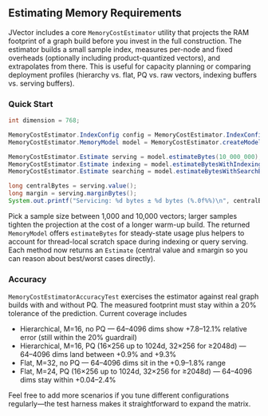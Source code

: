 ## Estimating Memory Requirements

JVector includes a core `MemoryCostEstimator` utility that projects the RAM footprint of a graph build before you invest in the full construction. The estimator builds a small sample index, measures per-node and fixed overheads (optionally including product-quantized vectors), and extrapolates from there. This is useful for capacity planning or comparing deployment profiles (hierarchy vs. flat, PQ vs. raw vectors, indexing buffers vs. serving buffers).

### Quick Start

```java
int dimension = 768;

MemoryCostEstimator.IndexConfig config = MemoryCostEstimator.IndexConfig.defaultConfig(dimension);
MemoryCostEstimator.MemoryModel model = MemoryCostEstimator.createModel(config, 2_000);

MemoryCostEstimator.Estimate serving = model.estimateBytes(10_000_000);                 // 10M vectors, steady state
MemoryCostEstimator.Estimate indexing = model.estimateBytesWithIndexingBuffers(10_000_000, 16); // 16 build threads
MemoryCostEstimator.Estimate searching = model.estimateBytesWithSearchBuffers(10_000_000, 64);  // 64 query threads

long centralBytes = serving.value();
long margin = serving.marginBytes();
System.out.printf("Servicing: %d bytes ± %d bytes (%.0f%%)\n", centralBytes, margin, serving.marginFraction() * 100);
```

Pick a sample size between 1,000 and 10,000 vectors; larger samples tighten the projection at the cost of a longer warm-up build. The returned `MemoryModel` offers `estimateBytes` for steady-state usage plus helpers to account for thread-local scratch space during indexing or query serving. Each method now returns an `Estimate` (central value and ±margin so you can reason about best/worst cases directly).

### Accuracy

`MemoryCostEstimatorAccuracyTest` exercises the estimator against real graph builds with and without PQ. The measured footprint must stay within a 20% tolerance of the prediction. Current coverage includes

* Hierarchical, M=16, no PQ — 64–4096 dims show +7.8–12.1% relative error (still within the 20% guardrail)
* Hierarchical, M=16, PQ (16×256 up to 1024d, 32×256 for ≥2048d) — 64–4096 dims land between +0.9% and +9.3%
* Flat, M=32, no PQ — 64–4096 dims sit in the +0.9–1.8% range
* Flat, M=24, PQ (16×256 up to 1024d, 32×256 for ≥2048d) — 64–4096 dims stay within +0.04–2.4%

Feel free to add more scenarios if you tune different configurations regularly—the test harness makes it straightforward to expand the matrix.
